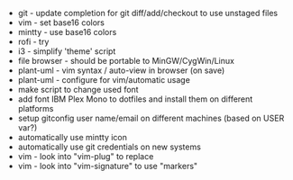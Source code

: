 * git - update completion for git diff/add/checkout to use unstaged files
* vim - set base16 colors
* mintty - use base16 colors
* rofi - try
* i3 - simplify 'theme' script
* file browser - should be portable to MinGW/CygWin/Linux
* plant-uml - vim syntax / auto-view in browser (on save)
* plant-uml - configure for vim/automatic usage
* make script to change used font
* add font IBM Plex Mono to dotfiles and install them on different platforms
* setup gitconfig user name/email on different machines (based on USER var?)
* automatically use mintty icon
* automatically use git credentials on new systems
* vim - look into "vim-plug" to replace
* vim - look into "vim-signature" to use "markers"
